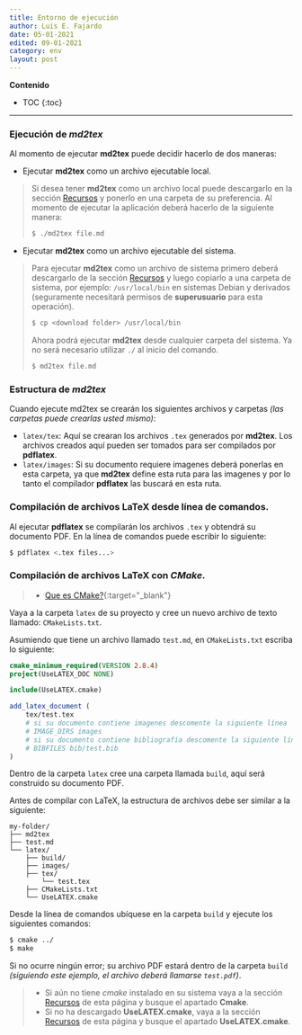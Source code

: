 ```yaml
---
title: Entorno de ejecución
author: Luis E. Fajardo
date: 05-01-2021
edited: 09-01-2021
category: env
layout: post
---
```


**Contenido**
* TOC
{:toc}

***

### Ejecución de _md2tex_

Al momento de ejecutar **md2tex** puede decidir hacerlo de dos maneras:
- Ejecutar **md2tex** como un archivo ejecutable local.
> Si desea tener **md2tex** como un archivo local puede descargarlo en la sección [Recursos][1]
> y ponerlo en una carpeta de su preferencia. Al momento de ejecutar la aplicación deberá 
> hacerlo de la siguiente manera:
> ```bash
> $ ./md2tex file.md
> ```
- Ejecutar **md2tex** como un archivo ejecutable del sistema.
> Para ejecutar **md2tex** como un archivo de sistema primero deberá descargarlo de la sección 
> [Recursos][1] y luego copiarlo a una carpeta de sistema, por ejemplo: `/usr/local/bin` en 
> sistemas Debian y derivados (seguramente necesitará permisos de __superusuario__ para esta operación).
> ```bash
> $ cp <download folder> /usr/local/bin
> ```
> Ahora podrá ejecutar **md2tex** desde cualquier carpeta del sistema. Ya no será necesario utilizar `./` al inicio del comando.
> ```bash
> $ md2tex file.md
> ```

### Estructura de *md2tex*

Cuando ejecute md2tex se crearán los siguientes archivos y carpetas _(las carpetas puede crearlas usted mismo)_:
- `latex/tex`: Aquí se crearan los archivos `.tex` generados por **md2tex**. Los archivos creados aquí pueden ser tomados para ser compilados por **pdflatex**.
- `latex/images`: Si su documento requiere imagenes deberá ponerlas en esta carpeta, ya que **md2tex** define esta ruta para las imagenes y por lo tanto el compilador **pdflatex** las buscará en esta ruta.

### Compilación de archivos LaTeX desde línea de comandos.

Al ejecutar **pdflatex** se compilarán los archivos `.tex` y obtendrá su documento PDF.
En la línea de comandos puede escribir lo siguiente:

```bash
$ pdflatex <.tex files...>
```

### Compilación de archivos LaTeX con _CMake_.

> - [Que es CMake?][2]{:target="_blank"}

Vaya a la carpeta `latex` de su proyecto y cree un nuevo archivo de texto llamado: `CMakeLists.txt`. 

Asumiendo que tiene un archivo llamado `test.md`, en `CMakeLists.txt` escriba lo siguiente:

```cmake
cmake_minimum_required(VERSION 2.8.4)
project(UseLATEX_DOC NONE)

include(UseLATEX.cmake)

add_latex_document (
    tex/test.tex
    # si su documento contiene imagenes descomente la siguiente línea
    # IMAGE_DIRS images
    # si su documento contiene bibliografía descomente la siguiente línea
    # BIBFILES bib/test.bib
)
```

Dentro de la carpeta `latex` cree una carpeta llamada `build`, aquí será construido su documento PDF.

Antes de compilar con LaTeX, la estructura de archivos debe ser similar a la siguiente:

```
my-folder/
├── md2tex
├── test.md
└── latex/
    ├── build/
    ├── images/
    ├── tex/
        └── test.tex
    ├── CMakeLists.txt
    └── UseLATEX.cmake
```

Desde la línea de comandos ubíquese en la carpeta `build` y ejecute los siguientes comandos:

```bash
$ cmake ../
$ make
```
Si no ocurre ningún error; su archivo PDF estará dentro de la carpeta `build` _(siguiendo este ejemplo, el archivo deberá llamarse `test.pdf`)_. 

> - Si aún no tiene _cmake_ instalado en su sistema vaya a la sección [Recursos][1] de esta página y busque el apartado **Cmake**.
> - Si no ha descargado **UseLATEX.cmake**, vaya a la sección [Recursos][1] de esta página y busque el apartado **UseLATEX.cmake**.


[1]: {{site.url}}{{site.baseurl}}/md2tex-docs/resources.html
[2]: https://riptutorial.com/es/cmake